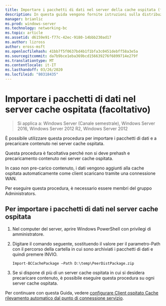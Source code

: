 ```yaml
---
title: Importare i pacchetti di dati nel server della cache ospitata (facoltativo)
description: In questa guida vengono fornite istruzioni sulla distribuzione di BranchCache in modalità cache ospitata sul computer che eseguono Windows Server 2016 e Windows 10
manager: brianlic
ms.prod: windows-server
ms.technology: networking-bc
ms.topic: article
ms.assetid: d6159e91-f77c-42ec-9180-14bbb230ad17
ms.author: lizross
author: eross-msft
ms.openlocfilehash: 41bb7f5f0637bd4b1f1bfa3c0451debff58a3e5a
ms.sourcegitcommit: da7b9bce1eba369bcd156639276f6899714e279f
ms.translationtype: MT
ms.contentlocale: it-IT
ms.lasthandoff: 03/26/2020
ms.locfileid: "80318435"
---
```

# <a name="import-data-packages-on-the-hosted-cache-server-optional"></a>Importare i pacchetti di dati nel server cache ospitata \(facoltativo\)

>Si applica a: Windows Server (Canale semestrale), Windows Server 2016, Windows Server 2012 R2, Windows Server 2012

È possibile utilizzare questa procedura per importare i pacchetti di dati e a precaricare contenuto nei server cache ospitata.

Questa procedura è facoltativa perché non si deve prehash e precaricamento contenuto nei server cache ospitata.

In caso non pre\-carico contenuto, i dati vengono aggiunti alla cache ospitata automaticamente come client scaricano tramite una connessione WAN.

Per eseguire questa procedura, è necessario essere membri del gruppo Administrators.

## <a name="to-import-data-packages-on-the-hosted-cache-server"></a>Per importare i pacchetti di dati nel server cache ospitata  

1. Nel computer del server, aprire Windows PowerShell con privilegi di amministratore.

2. Digitare il comando seguente, sostituendo il valore per il parametro-Path con il percorso della cartella in cui sono archiviati i pacchetti di dati e quindi premere INVIO.

    ```  
    Import-BCCachePackage –Path D:\temp\PeerDistPackage.zip
    ```  

3. Se si dispone di più di un server cache ospitata in cui si desidera precaricare contenuto, è possibile eseguire questa procedura su ogni server cache ospitata.

Per continuare con questa Guida, vedere [configurare Client ospitato Cache rilevamento automatico dal punto di connessione servizio](10-Bc-Client-By-Scp.md).
